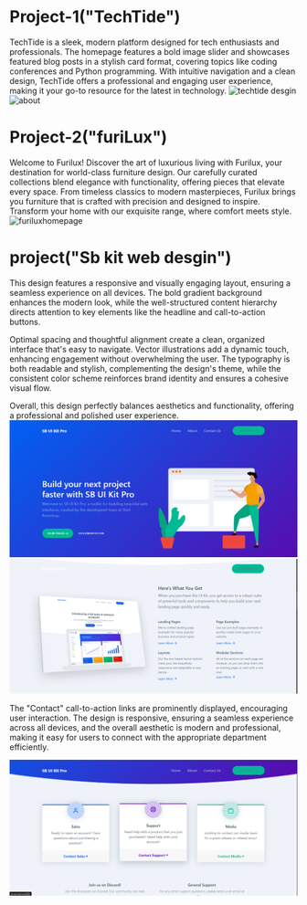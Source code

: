 # Project-1("TechTide")
TechTide is a sleek, modern platform designed for tech enthusiasts and professionals. The homepage features a bold image slider and showcases featured blog posts in a stylish card format, covering topics like coding conferences and Python programming. With intuitive navigation and a clean design, TechTide offers a professional and engaging user experience, making it your go-to resource for the latest in technology.
![techtide desgin](https://github.com/user-attachments/assets/396f9534-8a14-4316-9a2a-14ddc4759a32)
![about](https://github.com/user-attachments/assets/1b513fcd-4f5f-4045-a9a4-cd9cf2ba2d35)

# Project-2("furiLux")

Welcome to Furilux!
Discover the art of luxurious living with Furilux, your destination for world-class furniture design. Our carefully curated collections blend elegance with functionality, offering pieces that elevate every space. From timeless classics to modern masterpieces, Furilux brings you furniture that is crafted with precision and designed to inspire. Transform your home with our exquisite range, where comfort meets style.
![furiluxhomepage](https://github.com/user-attachments/assets/81693665-7ade-4718-bf99-030c036178dc)

# project("Sb kit web desgin")

This design features a responsive and visually engaging layout, ensuring a seamless experience on all devices. The bold gradient background enhances the modern look, while the well-structured content hierarchy directs attention to key elements like the headline and call-to-action buttons.

Optimal spacing and thoughtful alignment create a clean, organized interface that's easy to navigate. Vector illustrations add a dynamic touch, enhancing engagement without overwhelming the user. The typography is both readable and stylish, complementing the design's theme, while the consistent color scheme reinforces brand identity and ensures a cohesive visual flow.

Overall, this design perfectly balances aesthetics and functionality, offering a professional and polished user experience.
![Sb kit home](honepage.png) ![Sb kit home](homepg2.png)

The "Contact" call-to-action links are prominently displayed, encouraging user interaction. The design is responsive, ensuring a seamless experience across all devices, and the overall aesthetic is modern and professional, making it easy for users to connect with the appropriate department efficiently.

![contact us](contact.png)